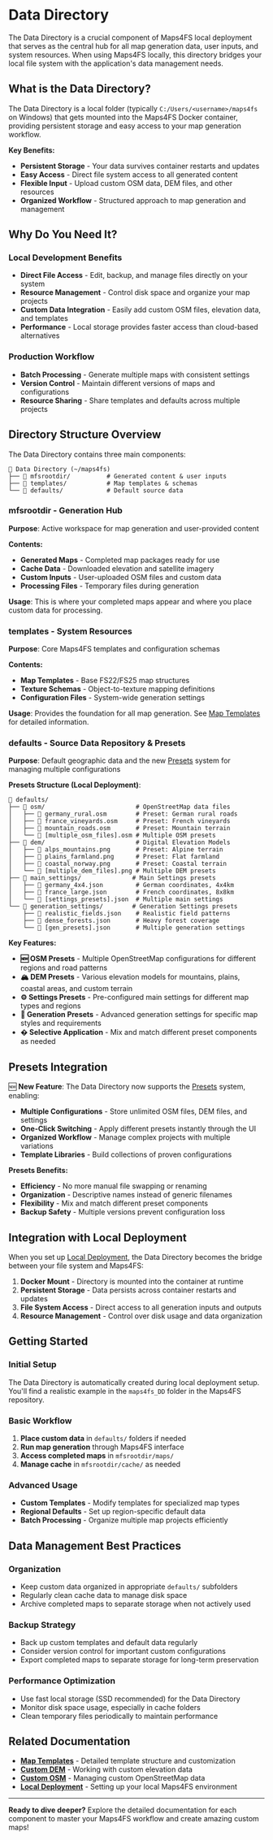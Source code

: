 # Data Directory

The Data Directory is a crucial component of Maps4FS local deployment that serves as the central hub for all map generation data, user inputs, and system resources. When using Maps4FS locally, this directory bridges your local file system with the application's data management needs.

## What is the Data Directory?

The Data Directory is a local folder (typically `C:/Users/<username>/maps4fs` on Windows) that gets mounted into the Maps4FS Docker container, providing persistent storage and easy access to your map generation workflow.

**Key Benefits:**
- **Persistent Storage** - Your data survives container restarts and updates
- **Easy Access** - Direct file system access to all generated content
- **Flexible Input** - Upload custom OSM data, DEM files, and other resources
- **Organized Workflow** - Structured approach to map generation and management

## Why Do You Need It?

### **Local Development Benefits**
- **Direct File Access** - Edit, backup, and manage files directly on your system
- **Resource Management** - Control disk space and organize your map projects
- **Custom Data Integration** - Easily add custom OSM files, elevation data, and templates
- **Performance** - Local storage provides faster access than cloud-based alternatives

### **Production Workflow**
- **Batch Processing** - Generate multiple maps with consistent settings
- **Version Control** - Maintain different versions of maps and configurations
- **Resource Sharing** - Share templates and defaults across multiple projects

## Directory Structure Overview

The Data Directory contains three main components:

```
📁 Data Directory (~/maps4fs)
├── 📂 mfsrootdir/          # Generated content & user inputs
├── 📂 templates/           # Map templates & schemas  
└── 📂 defaults/            # Default source data
```

### **mfsrootdir** - Generation Hub
**Purpose**: Active workspace for map generation and user-provided content

**Contents:**
- **Generated Maps** - Completed map packages ready for use
- **Cache Data** - Downloaded elevation and satellite imagery
- **Custom Inputs** - User-uploaded OSM files and custom data
- **Processing Files** - Temporary files during generation

**Usage**: This is where your completed maps appear and where you place custom data for processing.

### **templates** - System Resources
**Purpose**: Core Maps4FS templates and configuration schemas

**Contents:**
- **Map Templates** - Base FS22/FS25 map structures  
- **Texture Schemas** - Object-to-texture mapping definitions
- **Configuration Files** - System-wide generation settings

**Usage**: Provides the foundation for all map generation. See [Map Templates](map_templates.md) for detailed information.

### **defaults** - Source Data Repository & Presets
**Purpose**: Default geographic data and the new [Presets](presets.md) system for managing multiple configurations

**Presets Structure (Local Deployment)**:
```
📂 defaults/
├── 📂 osm/                         # OpenStreetMap data files
│   ├── 📄 germany_rural.osm        # Preset: German rural roads  
│   ├── 📄 france_vineyards.osm     # Preset: French vineyards
│   ├── 📄 mountain_roads.osm       # Preset: Mountain terrain
│   └── 📄 [multiple_osm_files].osm # Multiple OSM presets
├── 📂 dem/                         # Digital Elevation Models
│   ├── 📄 alps_mountains.png       # Preset: Alpine terrain
│   ├── 📄 plains_farmland.png      # Preset: Flat farmland
│   ├── 📄 coastal_norway.png       # Preset: Coastal terrain
│   └── 📄 [multiple_dem_files].png # Multiple DEM presets
├── 📂 main_settings/              # Main Settings presets
│   ├── 📄 germany_4x4.json         # German coordinates, 4x4km
│   ├── 📄 france_large.json        # French coordinates, 8x8km  
│   └── 📄 [settings_presets].json  # Multiple main settings
└── 📂 generation_settings/        # Generation Settings presets
    ├── 📄 realistic_fields.json    # Realistic field patterns
    ├── 📄 dense_forests.json       # Heavy forest coverage
    └── 📄 [gen_presets].json       # Multiple generation settings
```

**Key Features:**
- **🆕 OSM Presets** - Multiple OpenStreetMap configurations for different regions and road patterns
- **🏔️ DEM Presets** - Various elevation models for mountains, plains, coastal areas, and custom terrain
- **⚙️ Settings Presets** - Pre-configured main settings for different map types and regions
- **🔧 Generation Presets** - Advanced generation settings for specific map styles and requirements
- **� Selective Application** - Mix and match different preset components as needed

## Presets Integration

🆕 **New Feature**: The Data Directory now supports the [Presets](presets.md) system, enabling:

- **Multiple Configurations** - Store unlimited OSM files, DEM files, and settings
- **One-Click Switching** - Apply different presets instantly through the UI
- **Organized Workflow** - Manage complex projects with multiple variations
- **Template Libraries** - Build collections of proven configurations

**Presets Benefits:**
- **Efficiency** - No more manual file swapping or renaming
- **Organization** - Descriptive names instead of generic filenames  
- **Flexibility** - Mix and match different preset components
- **Backup Safety** - Multiple versions prevent configuration loss

## Integration with Local Deployment

When you set up [Local Deployment](local_deployment.md), the Data Directory becomes the bridge between your file system and Maps4FS:

1. **Docker Mount** - Directory is mounted into the container at runtime
2. **Persistent Storage** - Data persists across container restarts and updates
3. **File System Access** - Direct access to all generation inputs and outputs
4. **Resource Management** - Control over disk usage and data organization

## Getting Started

### **Initial Setup**
The Data Directory is automatically created during local deployment setup. You'll find a realistic example in the `maps4fs_DD` folder in the Maps4FS repository.

### **Basic Workflow**
1. **Place custom data** in `defaults/` folders if needed
2. **Run map generation** through Maps4FS interface
3. **Access completed maps** in `mfsrootdir/maps/`
4. **Manage cache** in `mfsrootdir/cache/` as needed

### **Advanced Usage**
- **Custom Templates** - Modify templates for specialized map types
- **Regional Defaults** - Set up region-specific default data
- **Batch Processing** - Organize multiple map projects efficiently

## Data Management Best Practices

### **Organization**
- Keep custom data organized in appropriate `defaults/` subfolders
- Regularly clean cache data to manage disk space
- Archive completed maps to separate storage when not actively used

### **Backup Strategy**
- Back up custom templates and default data regularly
- Consider version control for important custom configurations
- Export completed maps to separate storage for long-term preservation

### **Performance Optimization**
- Use fast local storage (SSD recommended) for the Data Directory
- Monitor disk space usage, especially in cache folders
- Clean temporary files periodically to maintain performance

## Related Documentation

- **[Map Templates](map_templates.md)** - Detailed template structure and customization
- **[Custom DEM](custom_dem.md)** - Working with custom elevation data
- **[Custom OSM](custom_osm.md)** - Managing custom OpenStreetMap data
- **[Local Deployment](local_deployment.md)** - Setting up your local Maps4FS environment

---

**Ready to dive deeper?** Explore the detailed documentation for each component to master your Maps4FS workflow and create amazing custom maps!

